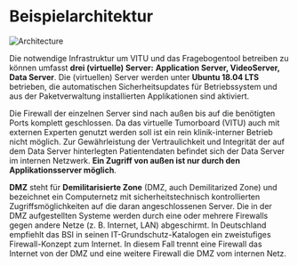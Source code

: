 # Beispielarchitektur

<print-header />

![Architecture](~@assets/img/architecture.png)

Die notwendige Infrastruktur um VITU und das Fragebogentool betreiben zu können umfasst **drei (virtuelle) Server:** **Application Server, VideoServer, Data Server**. Die (virtuellen) Server werden unter **Ubuntu 18.04 LTS** betrieben, die automatischen Sicherheitsupdates für Betriebssystem und aus der Paketverwaltung installierten Applikationen sind aktiviert. 

Die Firewall der einzelnen Server sind nach außen bis auf die benötigten Ports komplett geschlossen. Da das virtuelle Tumorboard (VITU) auch mit externen Experten genutzt werden soll ist ein rein klinik-interner Betrieb nicht möglich. Zur Gewährleistung der Vertraulichkeit und Integrität der auf dem Data Server hinterlegten Patientendaten befindet sich der Data Server im internen Netzwerk. **Ein Zugriff von außen ist nur durch den Applikationsserver möglich**.

**DMZ** steht für **Demilitarisierte Zone** (DMZ, auch Demilitarized Zone) und bezeichnet ein Computernetz mit sicherheitstechnisch kontrollierten Zugriffsmöglichkeiten auf die daran angeschlossenen Server. Die in der DMZ aufgestellten Systeme werden durch eine oder mehrere Firewalls gegen andere Netze (z. B. Internet, LAN) abgeschirmt. In Deutschland empfiehlt das BSI in seinen IT-Grundschutz-Katalogen ein zweistufiges Firewall-Konzept zum Internet. In diesem Fall trennt eine Firewall das Internet von der DMZ und eine weitere Firewall die DMZ vom internen Netz.

<pdf-download />